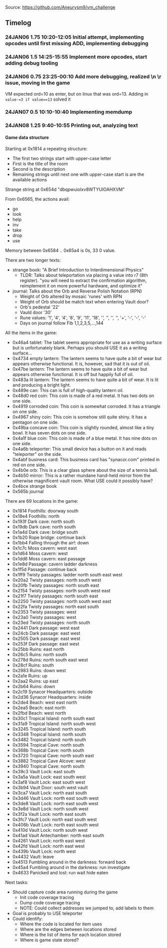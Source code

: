 Source: https://github.com/Aneurysm9/vm_challenge


## Timelog

### 24JAN06 1.75 10:20-12:05 Initial attempt, implementing opcodes until first missing ADD, implementing debugging

### 24JAN06 1.5 14:25-15:55 Implement more opcodes, start adding debug tooling

### 24JAN06 0.75 23:25-00:10 Add more debugging, realized \n \r issue, moving in the game

VM expected ord=10 as enter, but on linux that was ord=13. Adding in `value-=3 if value==13` solved it

### 24JAN07 0.5 10:10-10:40 Implementing memdump

### 24JAN08 1.25 9:40-10:55 Printing out, analyzing text

#### Game data structure

Starting at 0x1814 a repeating structure:
- The first two strings start with upper-case letter 
- First is the title of the room
- Second is the description
- Remaining strings until next one with upper-case start is are the available actions

Strange string at 0x654d "dbqpwuiolxv8WTYUIOAHXVM"

From 0x6565, the actions avail:
- go
- look
- help
- inv
- take
- drop
- use

Memory between 0x6584 .. 0x65a4 is 0s, 33 0 value.

There are two longer texts:
- strange book: "A Brief Introduction to Interdimensional Physics"
  - TLDR: Talks about teleportation via placing a value into r7 (8th register). "you will need to extract the confirmation algorithm, reimplement it on more powerful hardware, and optimize it"
- journal: Talks about the Orb and Reverse Polish Notation (RPN)
  - Weight of Orb altered by mosaic 'runes' with RPN
  - Weight of Orb should be match text when entering Vault door?
  - Orb's pedestal '22'
  - Vauld door '30'
  - Rune values: '1', '4', '4', '8', '9', '11', '18', '*', '*', '*', '*', '+', '-', '-', '-'
  - Days on journal follow Fib 1,1,2,3,5,...,144

All the items in the game:
- 0x46a4 tablet: The tablet seems appropriate for use as a writing surface but is unfortunately blank.  Perhaps you should USE it as a writing surface...
- 0x4734 empty lantern: The lantern seems to have quite a bit of wear but appears otherwise functional.  It is, however, sad that it is out of oil.
- 0x47be lantern: The lantern seems to have quite a bit of wear but appears otherwise functional.  It is off but happily full of oil.
- 0x483a lit lantern: The lantern seems to have quite a bit of wear.  It is lit and producing a bright light.
- 0x489e can: This can is full of high-quality lantern oil.
- 0x48d0 red coin: This coin is made of a red metal.  It has two dots on one side.
- 0x4919 corroded coin: This coin is somewhat corroded.  It has a triangle on one side.
- 0x4967 shiny coin: This coin is somehow still quite shiny.  It has a pentagon on one side.
- 0x49ba concave coin: This coin is slightly rounded, almost like a tiny bowl.  It has seven dots on one side.
- 0x4a1f blue coin: This coin is made of a blue metal.  It has nine dots on one side.
- 0x4a6b teleporter: This small device has a button on it and reads "teleporter" on the side.
- 0x4abf business card: This business card has "synacor.com" printed in red on one side.
- 0x4b0e orb: This is a clear glass sphere about the size of a tennis ball.
- 0x4b50 mirror: This is a rather mundane hand-held mirror from the otherwise magnificent vault room.  What USE could it possibly have?
- 0x4bce strange book
- 0x565b journal

There are 69 locations in the game:
- 0x1814 Foothills: doorway south
- 0x18e4 Foothills: north
- 0x193f Dark cave: north south
- 0x19db Dark cave: north south
- 0x1a4d Dark cave: bridge south
- 0x1b20 Rope bridge: continue back
- 0x1bb4 Falling through the air!: down
- 0x1c7c Moss cavern: west east
- 0x1d64 Moss cavern: west
- 0x1dd6 Moss cavern: east passage
- 0x1e8d Passage: cavern ladder darkness
- 0x1f5d Passage: continue back
- 0x1ff9 Twisty passages: ladder north south east west
- 0x20a2 Twisty passages: north south west
- 0x20fb Twisty passages: north south east
- 0x2154 Twisty passages: north south west east
- 0x21f7 Twisty passages: north south east
- 0x2250 Twisty passages: north south west east
- 0x22fa Twisty passages: north east south
- 0x2353 Twisty passages: west
- 0x23a0 Twisty passages: west
- 0x23ed Twisty passages: north south
- 0x2441 Dark passage: west east
- 0x24cb Dark passage: east west
- 0x2505 Dark passage: east west
- 0x253f Dark passage: east west
- 0x25bb Ruins: east north
- 0x26c5 Ruins: north south
- 0x278d Ruins: north south east west
- 0x28cf Ruins: south
- 0x2983 Ruins: down west
- 0x2a1e Ruins: up
- 0x2aa2 Ruins: up east
- 0x2b64 Ruins: down
- 0x2c19 Synacor Headquarters: outside
- 0x2d36 Synacor Headquarters: inside
- 0x2de4 Beach: west east north
- 0x2ea5 Beach: east north
- 0x2fbd Beach: west north
- 0x30c1 Tropical Island: north south east
- 0x31a9 Tropical Island: north south west
- 0x3245 Tropical Island: north south
- 0x3348 Tropical Island: north south
- 0x3482 Tropical Island: north south
- 0x3594 Tropical Cave: north south
- 0x368b Tropical Cave: north south
- 0x3720 Tropical Cave: north south east
- 0x3882 Tropical Cave Alcove: west
- 0x3940 Tropical Cave: north south
- 0x39c3 Vault Lock: east south
- 0x3a5a Vault Lock: east south west
- 0x3af8 Vault Lock: east south west
- 0x3b94 Vault Door: south west vault
- 0x3ca7 Vault Lock: north east south
- 0x3d46 Vault Lock: north east south west
- 0x3de8 Vault Lock: north east south west
- 0x3e8d Vault Lock: north south west
- 0x3f2a Vault Lock: north east south
- 0x3fc7 Vault Lock: north east south west
- 0x406b Vault Lock: north east south west
- 0x410d Vault Lock: north south west
- 0x41ad Vault Antechamber: north east south
- 0x4261 Vault Lock: north east west
- 0x42fd Vault Lock: north east west
- 0x439b Vault Lock: north west
- 0x4432 Vault: leave
- 0x4513 Fumbling around in the darkness: forward back
- 0x45a4 Fumbling around in the darkness: run investigate
- 0x4633 Panicked and lost: run wait hide eaten

Next tasks:
- Should capture code area running during the game
  - Init code coverage tracing
  - Dump code coverage tracing
  - NOTE: Could collect addresses we jumped to, add labels to them
- Goal is probably to USE teleporter
- Could identify:
  - Where the code is located for item uses
  - Where are the edges between locations stored
  - Where is the list of items for each location stored
  - Where is game state stored?
